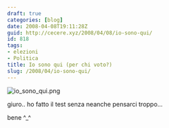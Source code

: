 ```yaml
---
draft: true
categories: [blog]
date: 2008-04-08T19:11:28Z
guid: http://cecere.xyz/2008/04/08/io-sono-qui/
id: 818
tags:
- elezioni
- Politica
title: Io sono qui (per chi voto?)
slug: /2008/04/io-sono-qui/
---
```


![io_sono_qui.png](http://cecere.xyz/wp-content/uploads/sites/3/2008/04/io_sono_qui.png)

giuro.. ho fatto il test senza neanche pensarci troppo…
  
bene ^_^